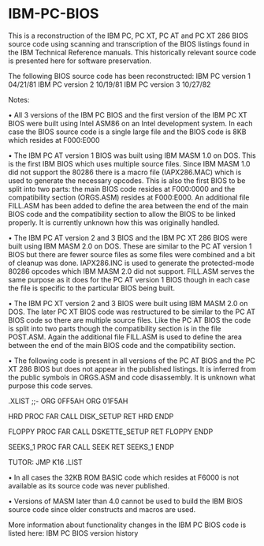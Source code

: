 # IBM-PC-BIOS

This is a reconstruction of the IBM PC, PC XT, PC AT and PC XT 286 BIOS source code using scanning and transcription of the BIOS listings found in the IBM Technical Reference manuals. This historically relevant source code is presented here for software preservation.

The following BIOS source code has been reconstructed:
IBM PC version 1     04/21/81
IBM PC version 2     10/19/81
IBM PC version 3     10/27/82

Notes:

• All 3 versions of the IBM PC BIOS and the first version of the IBM PC XT BIOS were built using Intel ASM86 on an Intel development system. In each case the BIOS source code is a single large file and the BIOS code is 8KB which resides at F000:E000

• The IBM PC AT version 1 BIOS was built using IBM MASM 1.0 on DOS. This is the first IBM BIOS which uses multiple source files. Since IBM MASM 1.0 did not support the 80286 there is a macro file (IAPX286.MAC) which is used to generate the necessary opcodes. This is also the first BIOS to be split into two parts: the main BIOS code resides at F000:0000 and the compatibility section (ORGS.ASM) resides at F000:E000. An additional file FILL.ASM has been added to define the area between the end of the main BIOS code and the compatibility section to allow the BIOS to be linked properly. It is currently unknown how this was originally handled.

• The IBM PC AT version 2 and 3 BIOS and the IBM PC XT 286 BIOS were built using IBM MASM 2.0 on DOS. These are similar to the PC AT version 1 BIOS but there are fewer source files as some files were combined and a bit of cleanup was done. IAPX286.INC is used to generate the protected-mode 80286 opcodes which IBM MASM 2.0 did not support. FILL.ASM serves the same purpose as it does for the PC AT version 1 BIOS though in each case the file is specific to the particular BIOS being built.

• The IBM PC XT version 2 and 3 BIOS were built using IBM MASM 2.0 on DOS. The later PC XT BIOS code was restructured to be similar to the PC AT BIOS code so there are multiple source files. Like the PC AT BIOS the code is split into two parts though the compatibility section is in the file POST.ASM. Again the additional file FILL.ASM is used to define the area between the end of the main BIOS code and the compatibility section.

• The following code is present in all versions of the PC AT BIOS and the PC XT 286 BIOS but does not appear in the published listings. It is inferred from the public symbols in ORGS.ASM and code disassembly. It is unknown what purpose this code serves.

.XLIST
;;-     ORG     0FF5AH
        ORG     01F5AH

HRD     PROC    FAR
        CALL    DISK_SETUP
        RET
HRD     ENDP

FLOPPY  PROC    FAR
        CALL    DSKETTE_SETUP
        RET
FLOPPY  ENDP

SEEKS_1 PROC    FAR
        CALL    SEEK
        RET
SEEKS_1 ENDP

TUTOR:
        JMP     K16
.LIST


• In all cases the 32KB ROM BASIC code which resides at F6000 is not available as its source code was never published.

• Versions of MASM later than 4.0 cannot be used to build the IBM BIOS source code since older constructs and macros are used.

More information about functionality changes in the IBM PC BIOS code is listed here: IBM PC BIOS version history




